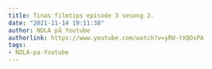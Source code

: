 ```yaml
---
title: Tinas filmtips episode 3 sesong 2.
date: "2021-11-14 19:11:38"
author: NDLA på Youtube
authorlink: https://www.youtube.com/watch?v=yRU-tXQOxPA
tags:
- NDLA-pa-Youtube
---
```


